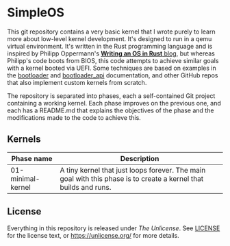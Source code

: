 # SimpleOS

This git repository contains a very basic kernel that I wrote purely to learn more about low-level kernel development. It's designed to run in a qemu virtual environment. It's written in the Rust programming language and is inspired by Philipp Oppermann's [__Writing an OS in Rust__ blog](https://os.phil-opp.com/), but whereas Philipp's code boots from BIOS, this code attempts to achieve similar goals with a kernel booted via UEFI. Some techniques are based on examples in the [bootloader](https://docs.rs/bootloader/latest/bootloader/) and [bootloader_api](https://docs.rs/bootloader_api/latest/bootloader_api/) documentation, and other GitHub repos that also implement custom kernels from scratch.

The repository is separated into phases, each a self-contained Git project containing a working kernel. Each phase improves on the previous one, and each has a README.md that explains the objectives of the phase and the modifications made to the code to achieve this.

## Kernels

| Phase name | Description |
| --- | --- |
| 01-minimal-kernel | A tiny kernel that just loops forever. The main goal with this phase is to create a kernel that builds and runs. |


## License

Everything in this repository is released under _The Unlicense_. See [LICENSE](LICENSE) for the license text, or https://unlicense.org/ for more details.
